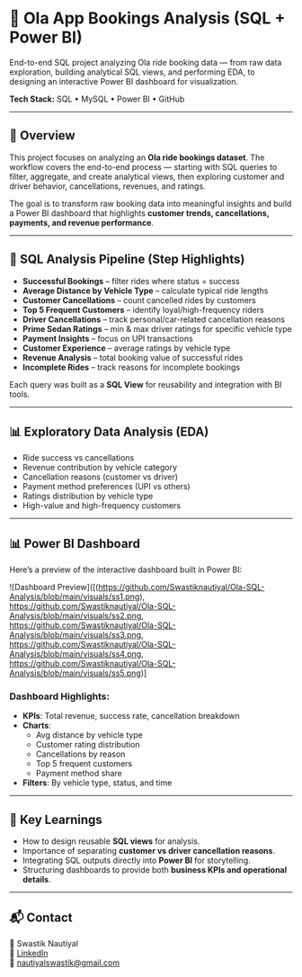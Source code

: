 # 🚖 Ola App Bookings Analysis (SQL + Power BI)

End-to-end SQL project analyzing Ola ride booking data — from raw data exploration, building analytical SQL views, and performing EDA, to designing an interactive Power BI dashboard for visualization.  

**Tech Stack:** SQL • MySQL • Power BI • GitHub  

---

## 📖 Overview
This project focuses on analyzing an **Ola ride bookings dataset**. The workflow covers the end-to-end process — starting with SQL queries to filter, aggregate, and create analytical views, then exploring customer and driver behavior, cancellations, revenues, and ratings.  

The goal is to transform raw booking data into meaningful insights and build a Power BI dashboard that highlights **customer trends, cancellations, payments, and revenue performance**.  

---

## 🧹 SQL Analysis Pipeline (Step Highlights)
- **Successful Bookings** – filter rides where status = success  
- **Average Distance by Vehicle Type** – calculate typical ride lengths  
- **Customer Cancellations** – count cancelled rides by customers  
- **Top 5 Frequent Customers** – identify loyal/high-frequency riders  
- **Driver Cancellations** – track personal/car-related cancellation reasons  
- **Prime Sedan Ratings** – min & max driver ratings for specific vehicle type  
- **Payment Insights** – focus on UPI transactions  
- **Customer Experience** – average ratings by vehicle type  
- **Revenue Analysis** – total booking value of successful rides  
- **Incomplete Rides** – track reasons for incomplete bookings  

Each query was built as a **SQL View** for reusability and integration with BI tools.  

---

## 📊 Exploratory Data Analysis (EDA)
- Ride success vs cancellations  
- Revenue contribution by vehicle category  
- Cancellation reasons (customer vs driver)  
- Payment method preferences (UPI vs others)  
- Ratings distribution by vehicle type  
- High-value and high-frequency customers  

---

## 📊 Power BI Dashboard
Here’s a preview of the interactive dashboard built in Power BI:  

![Dashboard Preview]([(https://github.com/Swastiknautiyal/Ola-SQL-Analysis/blob/main/visuals/ss1.png),
https://github.com/Swastiknautiyal/Ola-SQL-Analysis/blob/main/visuals/ss2.png, https://github.com/Swastiknautiyal/Ola-SQL-Analysis/blob/main/visuals/ss3.png, https://github.com/Swastiknautiyal/Ola-SQL-Analysis/blob/main/visuals/ss4.png, https://github.com/Swastiknautiyal/Ola-SQL-Analysis/blob/main/visuals/ss5.png)]

### Dashboard Highlights:
- **KPIs**: Total revenue, success rate, cancellation breakdown  
- **Charts**:  
  - Avg distance by vehicle type  
  - Customer rating distribution  
  - Cancellations by reason  
  - Top 5 frequent customers  
  - Payment method share  
- **Filters**: By vehicle type, status, and time  

---

## 🎯 Key Learnings
- How to design reusable **SQL views** for analysis.  
- Importance of separating **customer vs driver cancellation reasons**.  
- Integrating SQL outputs directly into **Power BI** for storytelling.  
- Structuring dashboards to provide both **business KPIs and operational details**.  

---

## 📬 Contact
👤 Swastik Nautiyal  
🔗 [LinkedIn](#)  
📧 nautiyalswastik@gmail.com  
